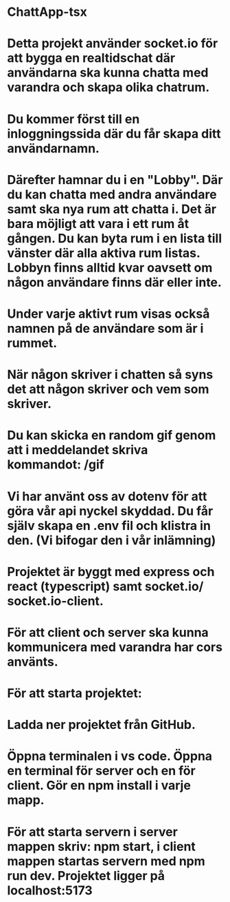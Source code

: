 # ChattApp-tsx
# Detta projekt använder socket.io för att bygga en realtidschat där användarna ska kunna chatta med varandra och skapa olika chatrum. 
# Du kommer först till en inloggningssida där du får skapa ditt användarnamn. 
# Därefter hamnar du i en "Lobby". Där du kan chatta med andra användare samt ska nya rum att chatta i. Det är bara möjligt att vara i ett rum åt gången. Du kan byta rum i en lista till vänster där alla aktiva rum listas. Lobbyn finns alltid kvar oavsett om någon användare finns där eller inte.
# Under varje aktivt rum visas också namnen på de användare som är i rummet.
# När någon skriver i chatten så syns det att någon skriver och vem som skriver.
# Du kan skicka en random gif genom att i meddelandet skriva kommandot: /gif
# Vi har använt oss av dotenv för att göra vår api nyckel skyddad. Du får själv skapa en .env fil och klistra in den. (Vi bifogar den i vår inlämning)
# Projektet är byggt med express och react (typescript) samt socket.io/ socket.io-client. 
# För att client och server ska kunna kommunicera med varandra har cors använts.
# För att starta projektet: 
# Ladda ner projektet från GitHub.
# Öppna terminalen i vs code. Öppna en terminal för server och en för client. Gör en npm install i varje mapp.
# För att starta servern i server mappen skriv: npm start, i client mappen startas servern med npm run dev. Projektet ligger på localhost:5173